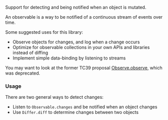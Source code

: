 Support for detecting and being notified when an object is mutated.

An observable is a way to be notified of a continuous stream of events over time.

Some suggested uses for this library:

* Observe objects for changes, and log when a change occurs
* Optimize for observable collections in your own APIs and libraries instead of diffing
* Implement simple data-binding by listening to streams

You may want to look at the former TC39 proposal [Observe.observe](https://github.com/tc39/proposal-observable), which was deprecated.

### Usage

There are two general ways to detect changes:

* Listen to `Observable.changes` and be notified when an object changes
* Use `Differ.diff` to determine changes between two objects
